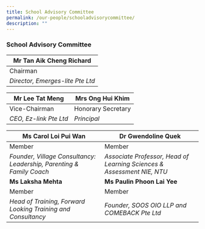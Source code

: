 ```yaml
---
title: School Advisory Committee
permalink: /our-people/schooladvisorycommittee/
description: ""
---
```

### School Advisory Committee

| Mr Tan Aik Cheng Richard | 
| -------- |
| Chairman |
| *Director, Emerges-lite Pte Ltd*|

| Mr Lee Tat Meng | Mrs Ong Hui Khim | 
| -------- | -------- | 
| Vice-Chairman | Honorary Secretary |
| *CEO, Ez-link Pte Ltd* | *Principal* |

| Ms Carol Loi Pui Wan| Dr Gwendoline Quek | 
| -------- | -------- | 
| Member | Member |
| *Founder, Village Consultancy: Leadership, Parenting & Family Coach* | *Associate Professor, Head of Learning Sciences & Assessment NIE, NTU* |
| **Ms Laksha Mehta**| **Ms Paulin Phoon Lai Yee** | 
| Member | Member |
| *Head of Training, Forward Looking Training and Consultancy* | *Founder, SOOS OIO LLP and COMEBACK Pte Ltd* |
